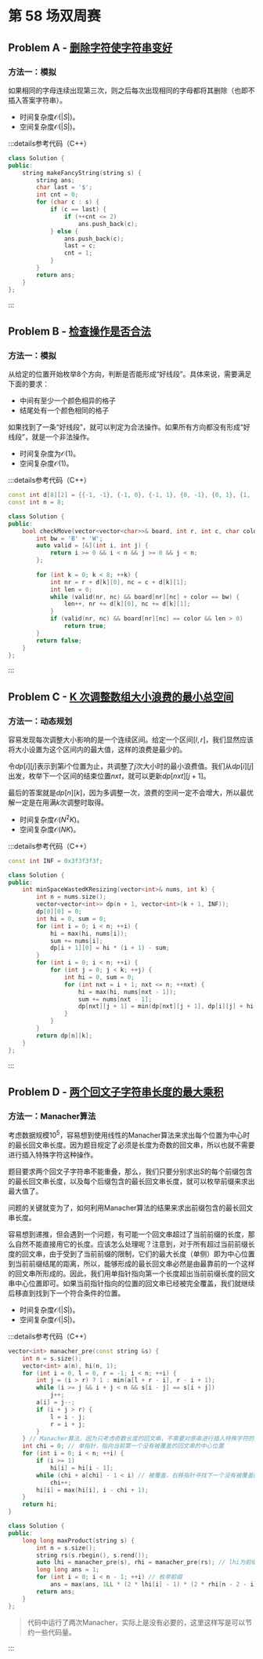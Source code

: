 # 第 58 场双周赛

## Problem A - [删除字符使字符串变好](https://leetcode.cn/problems/delete-characters-to-make-fancy-string/)

### 方法一：模拟

如果相同的字母连续出现第三次，则之后每次出现相同的字母都将其删除（也即不插入答案字符串）。

- 时间复杂度$\mathcal{O}(|S|)$。
- 空间复杂度$\mathcal{O}(|S|)$。

:::details参考代码（C++）

```cpp
class Solution {
public:
    string makeFancyString(string s) {
        string ans;
        char last = '$';
        int cnt = 0;
        for (char c : s) {
            if (c == last) {
                if (++cnt <= 2)
                    ans.push_back(c);
            } else {
                ans.push_back(c);
                last = c;
                cnt = 1;
            }
        }
        return ans;
    }
};
```

:::


## Problem B - [检查操作是否合法](https://leetcode.cn/problems/check-if-move-is-legal/)

### 方法一：模拟

从给定的位置开始枚举8个方向，判断是否能形成“好线段”。具体来说，需要满足下面的要求：

- 中间有至少一个颜色相异的格子
- 结尾处有一个颜色相同的格子

如果找到了一条“好线段”，就可以判定为合法操作。如果所有方向都没有形成“好线段”，就是一个非法操作。

- 时间复杂度为$\mathcal{O}(1)$。
- 空间复杂度$\mathcal{O}(1)$。

:::details参考代码（C++）

```cpp
const int d[8][2] = {{-1, -1}, {-1, 0}, {-1, 1}, {0, -1}, {0, 1}, {1, -1}, {1, 0}, {1, 1}};
const int n = 8;

class Solution {
public:
    bool checkMove(vector<vector<char>>& board, int r, int c, char color) {
        int bw = 'B' + 'W';
        auto valid = [&](int i, int j) {
            return i >= 0 && i < n && j >= 0 && j < n;
        };
        
        for (int k = 0; k < 8; ++k) {
            int nr = r + d[k][0], nc = c + d[k][1];
            int len = 0;
            while (valid(nr, nc) && board[nr][nc] + color == bw) {
                len++, nr += d[k][0], nc += d[k][1];
            }
            if (valid(nr, nc) && board[nr][nc] == color && len > 0)
                return true;
        }
        return false;
    }
};
```

:::


## Problem C - [K 次调整数组大小浪费的最小总空间](https://leetcode.cn/problems/minimum-total-space-wasted-with-k-resizing-operations/)

### 方法一：动态规划

容易发现每次调整大小影响的是一个连续区间。给定一个区间$[l,r]$，我们显然应该将大小设置为这个区间内的最大值，这样的浪费是最少的。

令$dp[i][j]$表示到第$i$个位置为止，共调整了$j$次大小时的最小浪费值。我们从$dp[i][j]$出发，枚举下一个区间的结束位置$nxt$，就可以更新$dp[nxt][j + 1]$。

最后的答案就是$dp[n][k]$，因为多调整一次，浪费的空间一定不会增大，所以最优解一定是在用满$k$次调整时取得。

- 时间复杂度$\mathcal{O}(N^2K)$。
- 空间复杂度$\mathcal{O}(NK)$。

:::details参考代码（C++）

```cpp
const int INF = 0x3f3f3f3f;

class Solution {
public:
    int minSpaceWastedKResizing(vector<int>& nums, int k) {
        int n = nums.size();
        vector<vector<int>> dp(n + 1, vector<int>(k + 1, INF));
        dp[0][0] = 0;
        int hi = 0, sum = 0;
        for (int i = 0; i < n; ++i) {
            hi = max(hi, nums[i]);
            sum += nums[i];
            dp[i + 1][0] = hi * (i + 1) - sum;
        }
        for (int i = 0; i < n; ++i) {
            for (int j = 0; j < k; ++j) {
                int hi = 0, sum = 0;
                for (int nxt = i + 1; nxt <= n; ++nxt) {
                    hi = max(hi, nums[nxt - 1]);
                    sum += nums[nxt - 1];
                    dp[nxt][j + 1] = min(dp[nxt][j + 1], dp[i][j] + hi * (nxt - i) - sum);
                }
            }
        }
        return dp[n][k];
    }
};
```

:::

## Problem D - [两个回文子字符串长度的最大乘积](https://leetcode.cn/problems/maximum-product-of-the-length-of-two-palindromic-substrings/)

### 方法一：Manacher算法

考虑数据规模$10^5$，容易想到使用线性的Manacher算法来求出每个位置为中心时的最长回文串长度。因为题目规定了必须是长度为奇数的回文串，所以也就不需要进行插入特殊字符这种操作。

题目要求两个回文子字符串不能重叠，那么，我们只要分别求出$S$的每个前缀包含的最长回文串长度，以及每个后缀包含的最长回文串长度，就可以枚举前缀来求出最大值了。

问题的关键就变为了，如何利用Manacher算法的结果来求出前缀包含的最长回文串长度。

容易想到递推，但会遇到一个问题，有可能一个回文串超过了当前前缀的长度，那么自然不能直接用它的长度。应该怎么处理呢？注意到，对于所有超过当前前缀长度的回文串，由于受到了当前前缀的限制，它们的最大长度（单侧）即为中心位置到当前前缀结尾的距离，所以，能够形成的最长回文串必然是由最靠前的一个这样的回文串所形成的。因此，我们用单指针指向第一个长度超出当前前缀长度的回文串中心位置即可。如果当前指针指向的位置的回文串已经被完全覆盖，我们就继续后移直到找到下一个符合条件的位置。

- 时间复杂度$\mathcal{O}(|S|)$。
- 空间复杂度$\mathcal{O}(|S|)$。

:::details参考代码（C++）

```cpp
vector<int> manacher_pre(const string &s) {
    int n = s.size();
    vector<int> a(n), hi(n, 1);
    for (int i = 0, l = 0, r = -1; i < n; ++i) {
        int j = (i > r) ? 1 : min(a[l + r - i], r - i + 1);
        while (i >= j && i + j < n && s[i - j] == s[i + j])
            j++;
        a[i] = j--;
        if (i + j > r) {
            l = i - j;
            r = i + j;
        }
    } // Manacher算法，因为只考虑奇数长度的回文串，不需要对原串进行插入特殊字符的操作
    int chi = 0; // 单指针，指向当前第一个没有被覆盖的回文串的中心位置
    for (int i = 0; i < n; ++i) {
        if (i >= 1)
            hi[i] = hi[i - 1];
        while (chi + a[chi] - 1 < i) // 被覆盖，右移指针寻找下一个没有被覆盖的中心位置
            chi++;
        hi[i] = max(hi[i], i - chi + 1);
    }
    return hi;
}

class Solution {
public:
    long long maxProduct(string s) {
        int n = s.size();
        string rs(s.rbegin(), s.rend());
        auto lhi = manacher_pre(s), rhi = manacher_pre(rs); // lhi为前缀包含的最大回文串长度（单侧），rhi为后缀包含的最大回文串长度（单侧）
        long long ans = 1;
        for (int i = 0; i < n - 1; ++i) // 枚举前缀
            ans = max(ans, 1LL * (2 * lhi[i] - 1) * (2 * rhi[n - 2 - i] - 1)); 
        return ans;
    }
};
```

> 代码中运行了两次Manacher，实际上是没有必要的，这里这样写是可以节约一些代码量。

:::
